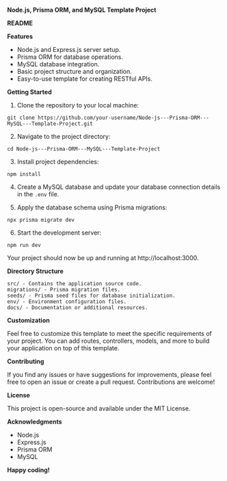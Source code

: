 **Node.js, Prisma ORM, and MySQL Template Project**

**README**

**Features**

* Node.js and Express.js server setup.
* Prisma ORM for database operations.
* MySQL database integration.
* Basic project structure and organization.
* Easy-to-use template for creating RESTful APIs.

**Getting Started**

1. Clone the repository to your local machine:

```
git clone https://github.com/your-username/Node-js---Prisma-ORM---MySQL---Template-Project.git
```

2. Navigate to the project directory:

```
cd Node-js---Prisma-ORM---MySQL---Template-Project
```

3. Install project dependencies:

```
npm install
```

4. Create a MySQL database and update your database connection details in the `.env` file.

5. Apply the database schema using Prisma migrations:

```
npx prisma migrate dev
```

6. Start the development server:

```
npm run dev
```

Your project should now be up and running at http://localhost:3000.

**Directory Structure**

```
src/ - Contains the application source code.
migrations/ - Prisma migration files.
seeds/ - Prisma seed files for database initialization.
env/ - Environment configuration files.
docs/ - Documentation or additional resources.
```

**Customization**

Feel free to customize this template to meet the specific requirements of your project. You can add routes, controllers, models, and more to build your application on top of this template.

**Contributing**

If you find any issues or have suggestions for improvements, please feel free to open an issue or create a pull request. Contributions are welcome!

**License**

This project is open-source and available under the MIT License.

**Acknowledgments**

* Node.js
* Express.js
* Prisma ORM
* MySQL

**Happy coding!**
